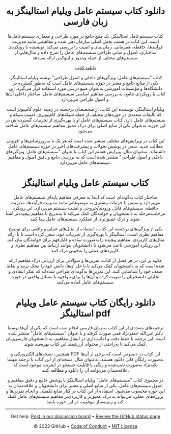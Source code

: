 <header>

<!--
  <<< Author notes: Course header >>>
  Include a 1280×640 image, course title in sentence case, and a concise description in emphasis.
  In your repository settings: enable template repository, add your 1280×640 social image, auto delete head branches.
  Add your open source license, GitHub uses MIT license.
-->

# دانلود کتاب سیستم عامل ویلیام استالینگز به زبان فارسی
کتاب سیستم‌عامل‌ استالینگز، یک منبع جامع در مورد طراحی و معماری سیستم‌عامل‌ها است. این کتاب در هشت بخش اصلی سازمان‌دهی شده و مفاهیمی مانند مدیریت فرآیندها، حافظه، همزمانی، زمان‌بندی و امنیت را بررسی می‌کند. نویسنده با رویکردی ساختاری، اصول و مبانی طراحی سیستم‌های عامل را شرح داده و مثال‌هایی از سیستم‌های مختلف از جمله ویندوز و لینوکس ارائه می‌دهد.



 [دانلود کتاب]([https://docs.github.com/en/get-started/quickstart/github-glossary#repository](https://nazbook.com/product/%d8%af%d8%a7%d9%86%d9%84%d9%88%d8%af-%da%a9%d8%aa%d8%a7%d8%a8-%d8%b3%db%8c%d8%b3%d8%aa%d9%85-%d8%b9%d8%a7%d9%85%d9%84-%d9%88%db%8c%d9%84%db%8c%d8%a7%d9%85-%d8%a7%d8%b3%d8%aa%d8%a7%d9%84%db%8c%d9%86/))



 کتاب "سیستم‌های عامل: ویژگی‌های داخلی و اصول طراحی" نوشته ویلیام استالینگز، یکی از منابع جامع و معتبر در حوزه سیستم‌های عامل است که به‌طور گسترده در دانشگاه‌ها و مؤسسات آموزشی به‌عنوان منبع درسی مورد استفاده قرار می‌گیرد. این کتاب با رویکردی جامع، به بررسی مفاهیم اساسی سیستم‌های عامل، ساختار داخلی آن‌ها و اصول طراحی می‌پردازد.

ویلیام استالینگز، نویسنده این کتاب، از متخصصان برجسته در زمینه علوم کامپیوتر است که تألیفات متعددی در حوزه‌های مختلف از جمله شبکه‌های کامپیوتری، امنیت شبکه و سیستم‌های عامل دارد. کتاب سیستم‌های عامل او با بهره‌گیری از تجربیات گسترده‌اش در این حوزه، به‌عنوان یکی از منابع اصلی برای درک عمیق مفاهیم سیستم‌های عامل شناخته می‌شود.

این کتاب در ویرایش‌های مختلف منتشر شده است که هر یک با به‌روزرسانی‌ها و افزودن مطالب جدید، سعی در پوشش تحولات و پیشرفت‌های اخیر در حوزه سیستم‌های عامل داشته‌اند. به‌عنوان مثال، ویرایش هشتم این کتاب با عنوان "سیستم‌های عامل: ویژگی‌های داخلی و اصول طراحی" منتشر شده است که به بررسی جامع و دقیق اصول و مفاهیم سیستم‌های عامل می‌پردازد. 


#  کتاب سیستم عامل ویلیام استالینگز

ساختار کتاب به‌گونه‌ای است که ابتدا به معرفی مفاهیم پایه‌ای سیستم‌های عامل می‌پردازد و سپس با جزئیات بیشتری به موضوعاتی مانند مدیریت فرآیندها، مدیریت حافظه، سیستم‌های فایل، ورودی/خروجی و امنیت سیستم می‌پردازد. این رویکرد مرحله‌به‌مرحله به دانشجویان و خوانندگان کمک می‌کند تا به‌تدریج با مفاهیم پیچیده‌تر آشنا شوند و درک عمیق‌تری از عملکرد سیستم‌های عامل پیدا کنند.

یکی از ویژگی‌های برجسته این کتاب، استفاده از مثال‌های عملی و واقعی برای توضیح مفاهیم نظری است. استالینگز با بهره‌گیری از تجربیات خود، سعی کرده است تا با ارائه مثال‌های کاربردی، مفاهیم پیچیده را به‌صورت ساده و قابل‌فهم برای خوانندگان بیان کند. این رویکرد آموزشی باعث می‌شود تا دانشجویان بتوانند ارتباط بین مفاهیم نظری و کاربردهای عملی را به‌خوبی درک کنند.

علاوه بر این، در هر فصل از کتاب، تمرین‌ها و سؤالاتی برای ارزیابی درک مفاهیم ارائه شده است که به دانشجویان کمک می‌کند تا با حل آن‌ها، دانش خود را محک بزنند و نقاط ضعف خود را شناسایی کنند. این تمرین‌ها به‌گونه‌ای طراحی شده‌اند که تفکر انتقادی و تحلیلی دانشجویان را تقویت کرده و آن‌ها را برای مواجهه با مسائل واقعی در حوزه سیستم‌های عامل آماده می‌کنند.


# دانلود رایگان کتاب سیستم عامل ویلیام استالینگز pdf



ترجمه‌های متعددی از این کتاب به زبان فارسی انجام شده است که یکی از آن‌ها توسط دکتر عین‌الله جعفرنژاد قمی صورت گرفته و با عنوان "سیستم‌های عامل" منتشر شده است. این ترجمه با حفظ دقت و امانت‌داری در انتقال مفاهیم، به دانشجویان فارسی‌زبان کمک می‌کند تا به‌راحتی از محتوای ارزشمند این کتاب بهره‌مند شوند. 

همچنین، نسخه‌های الکترونیکی و PDF این کتاب در دسترس است که برخی از آن‌ها به‌صورت رایگان قابل دانلود هستند. به‌عنوان مثال، نسخه‌ای از این کتاب با ترجمه مهسا تکیه‌نژاد به‌صورت تایپ‌شده و رنگی با قابلیت جستجو در اینترنت موجود است که علاقه‌مندان می‌توانند آن را دانلود و مطالعه کنند. 

در مجموع، کتاب "سیستم‌های عامل" ویلیام استالینگز با پوشش جامع و دقیق مفاهیم و اصول سیستم‌های عامل، یکی از منابع اصلی و معتبر برای دانشجویان و علاقه‌مندان به این حوزه محسوب می‌شود. استفاده از این کتاب در کنار منابع تکمیلی و انجام تمرین‌ها و پروژه‌های عملی، می‌تواند به درک عمیق‌تر و کاربردی‌تر مفاهیم سیستم‌های عامل کمک کند و زمینه‌ساز موفقیت در این حوزه باشد. 



<footer>

<!--
  <<< Author notes: Footer >>>
  Add a link to get support, GitHub status page, code of conduct, license link.
-->

---

Get help: [Post in our discussion board](https://github.com/orgs/skills/discussions/categories/github-pages) &bull; [Review the GitHub status page](https://www.githubstatus.com/)

&copy; 2023 GitHub &bull; [Code of Conduct](https://www.contributor-covenant.org/version/2/1/code_of_conduct/code_of_conduct.md) &bull; [MIT License](https://gh.io/mit)

</footer>
